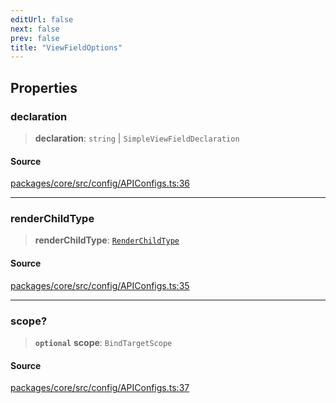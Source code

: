 ```yaml
---
editUrl: false
next: false
prev: false
title: "ViewFieldOptions"
---
```


## Properties

### declaration

> **declaration**: `string` \| `SimpleViewFieldDeclaration`

#### Source

[packages/core/src/config/APIConfigs.ts:36](https://github.com/mProjectsCode/obsidian-meta-bind-plugin/blob/f9023ae676220bedb04ba32015467653a5c722bf/packages/core/src/config/APIConfigs.ts#L36)

***

### renderChildType

> **renderChildType**: [`RenderChildType`](/obsidian-meta-bind-plugin-docs/api/enumerations/renderchildtype/)

#### Source

[packages/core/src/config/APIConfigs.ts:35](https://github.com/mProjectsCode/obsidian-meta-bind-plugin/blob/f9023ae676220bedb04ba32015467653a5c722bf/packages/core/src/config/APIConfigs.ts#L35)

***

### scope?

> **`optional`** **scope**: `BindTargetScope`

#### Source

[packages/core/src/config/APIConfigs.ts:37](https://github.com/mProjectsCode/obsidian-meta-bind-plugin/blob/f9023ae676220bedb04ba32015467653a5c722bf/packages/core/src/config/APIConfigs.ts#L37)
